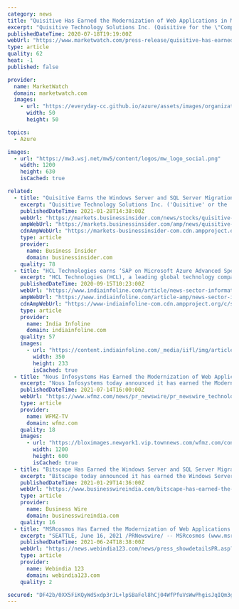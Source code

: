 ```yaml
---
category: news
title: "Quisitive Has Earned the Modernization of Web Applications in Microsoft Azure Advanced Specialization"
excerpt: "Quisitive Technology Solutions Inc. (Quisitive for the \"Company\") (TSXV:QUIS), a premier Microsoft solutions provider, today announced it has earned the Modernization of Web Applications in Microsoft Azure advanced specialization,"
publishedDateTime: 2020-07-18T19:19:00Z
webUrl: "https://www.marketwatch.com/press-release/quisitive-has-earned-the-modernization-of-web-applications-in-microsoft-azure-advanced-specialization-2020-07-14"
type: article
quality: 62
heat: -1
published: false

provider:
  name: MarketWatch
  domain: marketwatch.com
  images:
    - url: "https://everyday-cc.github.io/azure/assets/images/organizations/marketwatch.com-50x50.jpg"
      width: 50
      height: 50

topics:
  - Azure

images:
  - url: "https://mw3.wsj.net/mw5/content/logos/mw_logo_social.png"
    width: 1200
    height: 630
    isCached: true

related:
  - title: "Quisitive Earns the Windows Server and SQL Server Migration to Microsoft Azure Advanced Specialization"
    excerpt: "Quisitive Technology Solutions Inc. ('Quisitive' or the 'Company') (TSXV: QUIS), a premier Microsoft Solutions"
    publishedDateTime: 2021-01-28T14:38:00Z
    webUrl: "https://markets.businessinsider.com/news/stocks/quisitive-earns-the-windows-server-and-sql-server-migration-to-microsoft-azure-advanced-specialization-1030015174"
    ampWebUrl: "https://markets.businessinsider.com/amp/news/quisitive-earns-the-windows-server-and-sql-server-migration-to-microsoft-azure-advanced-specialization-1030015174"
    cdnAmpWebUrl: "https://markets-businessinsider-com.cdn.ampproject.org/c/s/markets.businessinsider.com/amp/news/quisitive-earns-the-windows-server-and-sql-server-migration-to-microsoft-azure-advanced-specialization-1030015174"
    type: article
    provider:
      name: Business Insider
      domain: businessinsider.com
    quality: 78
  - title: "HCL Technologies earns ‘SAP on Microsoft Azure Advanced Specialization’"
    excerpt: "HCL Technologies (HCL), a leading global technology company, today announced it has earned SAP on Microsoft Azure Advanced Specialization, a validation of a Microsoft service partner’s deep ..."
    publishedDateTime: 2020-09-15T10:23:00Z
    webUrl: "https://www.indiainfoline.com/article/news-sector-information-technology/hcl-technologies-earns-‘sap-on-microsoft-azure-advanced-specialization’-120091500685_1.html"
    ampWebUrl: "https://www.indiainfoline.com/article-amp/news-sector-information-technology/hcl-technologies-earns-%E2%80%98sap-on-microsoft-azure-advanced-specialization%E2%80%99-120091500685_1.html"
    cdnAmpWebUrl: "https://www-indiainfoline-com.cdn.ampproject.org/c/s/www.indiainfoline.com/article-amp/news-sector-information-technology/hcl-technologies-earns-%E2%80%98sap-on-microsoft-azure-advanced-specialization%E2%80%99-120091500685_1.html"
    type: article
    provider:
      name: India Infoline
      domain: indiainfoline.com
    quality: 57
    images:
      - url: "https://content.indiainfoline.com/_media/iifl/img/article/default/news.jpg"
        width: 350
        height: 233
        isCached: true
  - title: "Nous Infosystems Has Earned the Modernization of Web Applications to Microsoft Azure Advanced Specialization"
    excerpt: "Nous Infosystems today announced it has earned the Modernization of Web Applications to Microsoft Azure advanced specialization, a validation of a solution partner's"
    publishedDateTime: 2021-07-14T16:00:00Z
    webUrl: "https://www.wfmz.com/news/pr_newswire/pr_newswire_technology/nous-infosystems-has-earned-the-modernization-of-web-applications-to-microsoft-azure-advanced-specialization/article_f89689a2-d586-58f0-a10f-3b471b3aadc4.html"
    type: article
    provider:
      name: WFMZ-TV
      domain: wfmz.com
    quality: 18
    images:
      - url: "https://bloximages.newyork1.vip.townnews.com/wfmz.com/content/tncms/assets/v3/editorial/9/76/9768ad98-489f-5a94-a5f7-64301a90718b/60ef0b0f2cb0a.image.jpg?resize=1200%2C600"
        width: 1200
        height: 600
        isCached: true
  - title: "Bitscape Has Earned the Windows Server and SQL Server Migration to Microsoft Azure Advanced Specialization"
    excerpt: "Bitscape today announced it has earned the Windows Server and SQL Server Migration to Microsoft Azure advanced specialization, a validation of a solution partner’s deep knowledge, extensive ..."
    publishedDateTime: 2021-01-29T14:36:00Z
    webUrl: "https://www.businesswireindia.com/bitscape-has-earned-the-windows-server-and-sql-server-migration-to-microsoft-azure-advanced-specialization-71303.html"
    type: article
    provider:
      name: Business Wire
      domain: businesswireindia.com
    quality: 16
  - title: "MSRcosmos Has Earned the Modernization of Web Applications to Microsoft Azure Advanced Specialization"
    excerpt: "SEATTLE, June 16, 2021 /PRNewswire/ -- MSRcosmos (www.msrcosmos.com) today announced it has earned the Modernization of Web Applications to Microsoft Azure advanced specialization, a validation ..."
    publishedDateTime: 2021-06-24T18:38:00Z
    webUrl: "https://news.webindia123.com/news/press_showdetailsPR.asp?id=1193724&cat=PR News Wire"
    type: article
    provider:
      name: Webindia 123
      domain: webindia123.com
    quality: 2

secured: "DF42b/0XX5FiKQyWdSxdp3rJL+lpSBaFel8hCj04WfPfuVsWwPhgisJqIQm3gfGEaJpDYMujnvNeMtBD38GwjNUG10GLDcKXUyDZiSaqmNOa/27+UHdKuYxOIV9H4hHu7Hjmd9YcWPoFjQIVtCb6nX5ZJLssTPMlYT7Ec4O72+UuCiPHM9ksosSIBjxySqumt/D9DeqCLrf7HyQF4sszyOTLIqRgudzWsQ3j/ExMHddHZFtk9VbMR/iCdCwpsBXKRKvDG1EY/oB4jtcnjuuUK5aiLm0gu4CQRmpSJFe6RqdopRk+i8DWUKrueAb+X4SiikIHHbyTN86kS2gc1dULZw==;72Co4ydV8wRJCXpiLqGm6A=="
---
```


